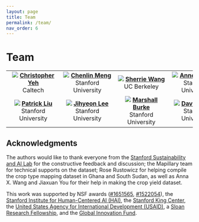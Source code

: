 ```yaml
---
layout: page
title: Team
permalink: /team/
nav_order: 6
---
```


# Team

<table>
  <tr>
    <td><div style="margin: 0 auto; width: 130px; text-align: center">
      <img src="{{ site.baseurl }}/assets/images/team/chrisyeh.jpg" class="img-responsive" />
      <strong><a href="https://chrisyeh96.github.io/">Christopher Yeh</a></strong><br />Caltech
    </div></td>
    <td><div style="margin: 0 auto; width: 130px; text-align: center">
      <img src="{{ site.baseurl }}/assets/images/team/chenlinmeng.jpg" class="img-responsive" />
      <strong><a href="https://cs.stanford.edu/~chenlin/">Chenlin Meng</a></strong><br />Stanford University
    </div></td>
    <td><div style="margin: 0 auto; width: 130px; text-align: center">
      <img src="{{ site.baseurl }}/assets/images/team/sherriewang.jpg" class="img-responsive" />
      <strong><a href="https://sustain.stanford.edu/">Sherrie Wang</a></strong><br />UC Berkeley
    </div></td>
    <td><div style="margin: 0 auto; width: 130px; text-align: center">
      <img src="{{ site.baseurl }}/assets/images/africa-croptype1.png" class="img-responsive" />
      <strong><a href="https://sustain.stanford.edu/">Anne Driscoll</a></strong><br />Stanford University
    </div></td>
    <td><div style="margin: 0 auto; width: 130px; text-align: center">
      <img src="{{ site.baseurl }}/assets/images/team/erikrozi.png" class="img-responsive" />
      <strong><a href="https://www.linkedin.com/in/erik-rozi/">Erik Rozi</a></strong><br />Stanford University
    </div></td>
  </tr>
  <tr>
    <td><div style="margin: 0 auto; width: 130px; text-align: center">
      <img src="{{ site.baseurl }}/assets/images/team/patrickliu.jpg" class="img-responsive" />
      <strong><a href="https://sustain.stanford.edu/">Patrick Liu</a></strong><br />Stanford University
    </div></td>
    <td><div style="margin: 0 auto; width: 130px; text-align: center">
      <img src="{{ site.baseurl }}/assets/images/team/jihyeonlee.jpg" class="img-responsive" />
      <strong><a href="https://jlee24.github.io/">Jihyeon Lee</a></strong><br />Stanford University
    </div></td>
    <td><div style="margin: 0 auto; width: 130px; text-align: center">
      <img src="{{ site.baseurl }}/assets/images/team/marshallburke.jpg" class="img-responsive" />
      <strong><a href="https://web.stanford.edu/~mburke/">Marshall Burke</a></strong><br />Stanford University
    </div></td>
    <td><div style="margin: 0 auto; width: 130px; text-align: center">
      <img src="{{ site.baseurl }}/assets/images/team/davidlobell.jpg" class="img-responsive" />
      <strong><a href="https://fse.fsi.stanford.edu/people/david_lobell">David Lobell</a></strong><br />Stanford University
    </div></td>
    <td><div style="margin: 0 auto; width: 130px; text-align: center">
      <img src="{{ site.baseurl }}/assets/images/team/stefanoermon.jpg" class="img-responsive" />
      <strong><a href="https://cs.stanford.edu/~ermon/">Stefano Ermon</a></strong><br />Stanford University
    </div></td>
  </tr>
</table>

## Acknowledgments

The authors would like to thank everyone from the [Stanford Sustainability and AI Lab](https://sustain.stanford.edu) for the constructive feedback and discussion; the Mapillary team for technical supports on the dataset; Rose Rustowicz for helping compile the crop type mapping dataset in Ghana and South Sudan, as well as Anna X. Wang and Jiaxuan You for their help in making the crop yield dataset.

This work was supported by NSF awards ([#1651565](https://www.nsf.gov/awardsearch/showAward?AWD_ID=1651565), [#1522054](https://www.nsf.gov/awardsearch/showAward?AWD_ID=1522054)), the [Stanford Institute for Human-Centered AI (HAI)](https://hai.stanford.edu/), the [Stanford King Center](https://kingcenter.stanford.edu/), the [United States Agency for International Development (USAID)](https://www.usaid.gov/), a [Sloan Research Fellowship](https://sloan.org/grant-detail/9313), and the [Global Innovation Fund](https://www.globalinnovation.fund/).